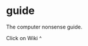 # guide
The computer nonsense guide. 

Click on Wiki                                                                  ^
